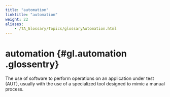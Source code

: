 ```yaml
--- 
title: "automation"
linktitle: "automation"
weight: 22
aliases: 
    - /TA_Glossary/Topics/glossaryAutomation.html
---
```

# automation {#gl.automation .glossentry}

The use of software to perform operations on an application under test \(AUT\), usually with the use of a specialized tool designed to mimic a manual process.

